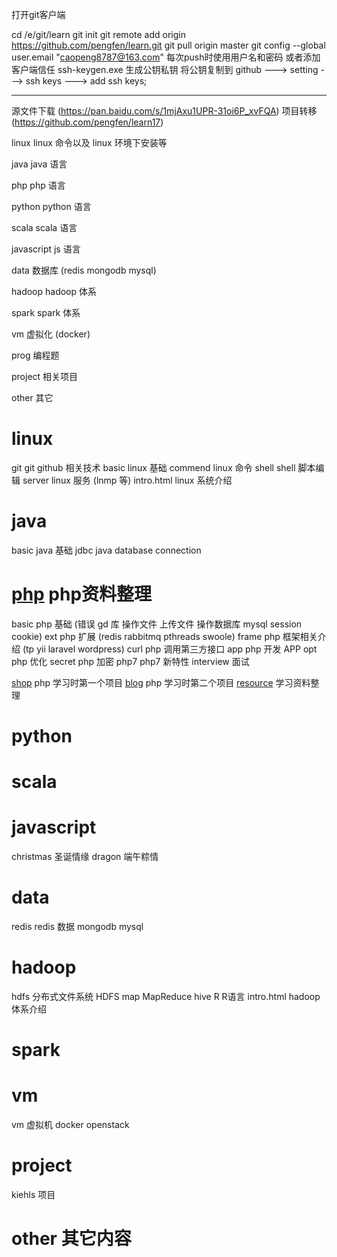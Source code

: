 ﻿打开git客户端

cd /e/git/learn
git init
git remote add origin https://github.com/pengfen/learn.git
git pull origin master
git config --global user.email "caopeng8787@163.com"
每次push时使用用户名和密码 
或者添加客户端信任
ssh-keygen.exe 生成公钥私钥
将公钥复制到 github ---> setting ---> ssh keys ---> add ssh keys;

------------------------------------------------
源文件下载 (https://pan.baidu.com/s/1mjAxu1UPR-31oi6P_xvFQA) 
项目转移 (https://github.com/pengfen/learn17)

linux      linux 命令以及 linux 环境下安装等

java       java 语言

php        php 语言

python     python 语言

scala      scala 语言

javascript js 语言

data       数据库 (redis mongodb mysql)

hadoop     hadoop 体系

spark      spark 体系

vm         虚拟化 (docker)

prog       编程题

project    相关项目

other      其它

linux
===================================
git        git github 相关技术
basic      linux 基础
commend    linux 命令
shell      shell 脚本编辑
server     linux 服务 (lnmp 等)
intro.html linux 系统介绍

java
===================================
basic      java 基础
jdbc       java database connection

[php](https://github.com/pengfen/php-learn) php资料整理
===================================
basic      php 基础 (错误    gd 库    操作文件    上传文件    操作数据库 mysql    session cookie)
ext        php 扩展 (redis rabbitmq pthreads swoole)
frame      php 框架相关介绍 (tp yii laravel wordpress)
curl       php 调用第三方接口
app        php 开发 APP
opt        php 优化
secret     php 加密
php7       php7 新特性
interview  面试

[shop](https://github.com/pengfen/shop)       php 学习时第一个项目
[blog](https://github.com/pengfen/blog)       php 学习时第二个项目
[resource](https://github.com/pengfen/resource)   学习资料整理

python
===================================

scala
===================================

javascript
===================================
christmas  圣诞情缘
dragon     端午粽情

data
===================================
redis      redis 数据
mongodb
mysql

hadoop
===================================
hdfs 分布式文件系统 HDFS
map MapReduce
hive
R R语言
intro.html hadoop体系介绍

spark
===================================

vm
===================================
vm  虚拟机
docker
openstack

project
===================================
kiehls   项目

other    其它内容
===================================
